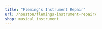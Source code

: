 ```yaml
---
title: "Fleming's Instrument Repair"
url: /houston/flemings-instrument-repair/
shop: musical instrument
---
```

